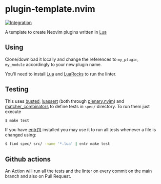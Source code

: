 plugin-template.nvim
===
[![Integration][integration-badge]][integration-runs]

A template to create Neovim plugins written in [Lua][lua]

## Using

Clone/download it locally and change the references to `my_plugin`, `my_module`
accordingly to your new plugin name.

You'll need to install [Lua][lua] and [LuaRocks][luarocks] to run the linter.

## Testing

This uses [busted][busted], [luassert][luassert] (both through
[plenary.nvim][plenary]) and [matcher_combinators][matcher_combinators] to 
define tests in `spec/` directory.
To run them just execute

```bash
$ make test
```

If you have [entr(1)][entr] installed you may use it to run all tests whenever a
file is changed using:

```bash
$ find spec/ src/ -name '*.lua' | entr make test
```

## Github actions

An Action will run all the tests and the linter on every commit on the main 
branch and also on Pull Request.


[lua]: https://www.lua.org/
[entr]: https://eradman.com/entrproject/
[luarocks]: https://luarocks.org/
[busted]: https://olivinelabs.com/busted/
[luassert]: https://github.com/Olivine-Labs/luassert
[plenary]: https://github.com/nvim-lua/plenary.nvim
[matcher_combinators]: https://github.com/m00qek/matcher_combinators.lua

[integration-badge]: https://github.com/m00qek/library-template.lua/actions/workflows/integration.yml/badge.svg
[integration-runs]: https://github.com/m00qek/library-template.lua/actions/workflows/integration.yml

